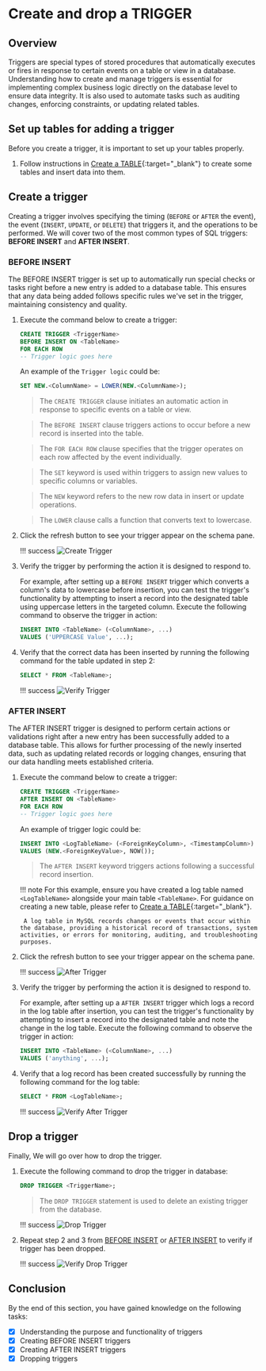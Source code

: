 # Create and drop a TRIGGER

## Overview
Triggers are special types of stored procedures that automatically executes or fires in response to certain events on a table or view in a database. Understanding how to create and manage triggers is essential for implementing complex business logic directly on the database level to ensure data integrity. It is also used to automate tasks such as auditing changes, enforcing constraints, or updating related tables. 


## Set up tables for adding a trigger
Before you create a trigger, it is important to set up your tables properly.

1. Follow instructions in [Create a TABLE](task1.md#create-a-table){:target="_blank"} to create some tables and insert data into them.


## Create a trigger
Creating a trigger involves specifying the timing (`BEFORE` or `AFTER` the event), the event (`INSERT`, `UPDATE`, or `DELETE`) that triggers it, and the operations to be performed. We will cover two of the most common types of SQL triggers: **BEFORE INSERT** and **AFTER INSERT**.

### BEFORE INSERT
The BEFORE INSERT trigger is set up to automatically run special checks or tasks right before a new entry is added to a database table. This ensures that any data being added follows specific rules we've set in the trigger, maintaining consistency and quality.

1. Execute the command below to create a trigger:
    ``` sql
    CREATE TRIGGER <TriggerName>
    BEFORE INSERT ON <TableName>
    FOR EACH ROW
    -- Trigger logic goes here
    ```
    An example of the ```Trigger logic``` could be:
    ``` sql
    SET NEW.<ColumnName> = LOWER(NEW.<ColumnName>);
    ```
    
    > The `CREATE TRIGGER` clause initiates an automatic action in response to specific events on a table or view. 

    > The `BEFORE INSERT` clause triggers actions to occur before a new record is inserted into the table.

    > The `FOR EACH ROW` clause specifies that the trigger operates on each row affected by the event individually.

    > The `SET` keyword is used within triggers to assign new values to specific columns or variables.

    > The `NEW` keyword refers to the new row data in insert or update operations.

    > The `LOWER` clause calls a function that converts text to lowercase.


2. Click the refresh button to see your trigger appear on the schema pane.

    !!! success
        ![Create Trigger](images/CreateTrigger.jpg)

3. Verify the trigger by performing the action it is designed to respond to.

    For example, after setting up a `BEFORE INSERT` trigger which converts a column's data to lowercase before insertion, you can test the trigger's functionality by attempting to insert a record into the designated table using uppercase letters in the targeted column. Execute the following command to observe the trigger in action:
    ``` sql
    INSERT INTO <TableName> (<ColumnName>, ...)
    VALUES ('UPPERCASE Value', ...);
    ```

4. Verify that the correct data has been inserted by running the following command for the table updated in step 2:
    ``` sql
    SELECT * FROM <TableName>;
    ```

    !!! success
        ![Verify Trigger](images/VerifyTrigger.jpg)

### AFTER INSERT
The AFTER INSERT trigger is designed to perform certain actions or validations right after a new entry has been successfully added to a database table. This allows for further processing of the newly inserted data, such as updating related records or logging changes, ensuring that our data handling meets established criteria.

1. Execute the command below to create a trigger:
    ``` sql
    CREATE TRIGGER <TriggerName>
    AFTER INSERT ON <TableName>
    FOR EACH ROW
    -- Trigger logic goes here

    ```

    An example of trigger logic could be:
    ``` sql
    INSERT INTO <LogTableName> (<ForeignKeyColumn>, <TimestampColumn>)
    VALUES (NEW.<ForeignKeyValue>, NOW());
    ```
    
    > The `AFTER INSERT` keyword triggers actions following a successful record insertion.

    !!! note
        For this example, ensure you have created a log table named `<LogTableName>` alongside your main table `<TableName>`. For guidance on creating a new table, please refer to [Create a TABLE](task1.md#create-a-table){:target="_blank"}.

        A log table in MySQL records changes or events that occur within the database, providing a historical record of transactions, system activities, or errors for monitoring, auditing, and troubleshooting purposes.


2. Click the refresh button to see your trigger appear on the schema pane.

    !!! success
        ![After Trigger](images/AfterTrigger.jpg)

3. Verify the trigger by performing the action it is designed to respond to.

    For example, after setting up a `AFTER INSERT` trigger which logs a record in the log table after insertion, you can test the trigger's functionality by attempting to insert a record into the designated table and note the change in the log table. Execute the following command to observe the trigger in action:
    ``` sql
    INSERT INTO <TableName> (<ColumnName>, ...)
    VALUES ('anything', ...);
    ```

4. Verify that a log record has been created successfully by running the following command for the log table:
    ``` sql
    SELECT * FROM <LogTableName>;
    ```

    !!! success
        ![Verify After Trigger](images/VerifyAfterTrigger.jpg)

## Drop a trigger
Finally, We will go over how to drop the trigger. 

1. Execute the following command to drop the trigger in database:
    ``` sql
    DROP TRIGGER <TriggerName>;
    ```
    
    > The `DROP TRIGGER` statement is used to delete an existing trigger from the database.

    !!! success
        ![Drop Trigger](images/DropTrigger.jpg)


3. Repeat step 2 and 3 from [BEFORE INSERT](#before-insert) or [AFTER INSERT](#after-insert) to verify if trigger has been dropped.

    !!! success
        ![Verify Drop Trigger](images/VerifyDropTrigger.jpg)

## Conclusion
By the end of this section, you have gained knowledge on the following tasks:

- [x] Understanding the purpose and functionality of triggers
- [x] Creating BEFORE INSERT triggers
- [x] Creating AFTER INSERT triggers
- [x] Dropping triggers
